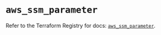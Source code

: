 # `aws_ssm_parameter`

Refer to the Terraform Registry for docs: [`aws_ssm_parameter`](https://registry.terraform.io/providers/hashicorp/aws/4.54.0/docs/resources/ssm_parameter).
